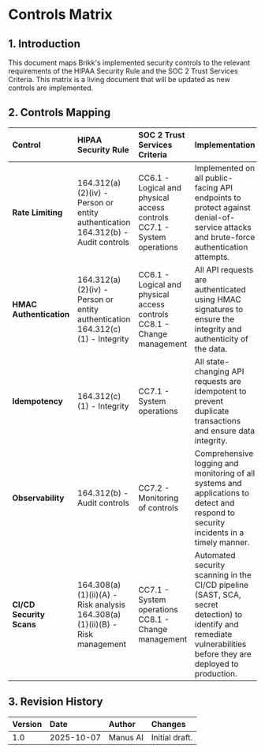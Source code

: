 # Controls Matrix

## 1. Introduction

This document maps Brikk's implemented security controls to the relevant requirements of the HIPAA Security Rule and the SOC 2 Trust Services Criteria. This matrix is a living document that will be updated as new controls are implemented.

## 2. Controls Mapping

| Control | HIPAA Security Rule | SOC 2 Trust Services Criteria | Implementation |
| :--- | :--- | :--- | :--- |
| **Rate Limiting** | 164.312(a)(2)(iv) - Person or entity authentication<br>164.312(b) - Audit controls | CC6.1 - Logical and physical access controls<br>CC7.1 - System operations | Implemented on all public-facing API endpoints to protect against denial-of-service attacks and brute-force authentication attempts. |
| **HMAC Authentication** | 164.312(a)(2)(iv) - Person or entity authentication<br>164.312(c)(1) - Integrity | CC6.1 - Logical and physical access controls<br>CC8.1 - Change management | All API requests are authenticated using HMAC signatures to ensure the integrity and authenticity of the data. |
| **Idempotency** | 164.312(c)(1) - Integrity | CC7.1 - System operations | All state-changing API requests are idempotent to prevent duplicate transactions and ensure data integrity. |
| **Observability** | 164.312(b) - Audit controls | CC7.2 - Monitoring of controls | Comprehensive logging and monitoring of all systems and applications to detect and respond to security incidents in a timely manner. |
| **CI/CD Security Scans** | 164.308(a)(1)(ii)(A) - Risk analysis<br>164.308(a)(1)(ii)(B) - Risk management | CC7.1 - System operations<br>CC8.1 - Change management | Automated security scanning in the CI/CD pipeline (SAST, SCA, secret detection) to identify and remediate vulnerabilities before they are deployed to production. |

## 3. Revision History

| Version | Date | Author | Changes |
| :--- | :--- | :--- | :--- |
| 1.0 | 2025-10-07 | Manus AI | Initial draft. |

